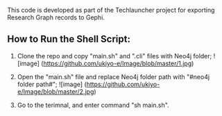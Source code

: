 This code is developed as part of the Techlauncher project for exporting Research Graph records to Gephi. 

## How to Run the Shell Script:

1. Clone the repo and copy "main.sh" and ".cli" files with Neo4j folder;
![image] (https://github.com/ukiyo-e/Image/blob/master/1.jpg)

2. Open the "main.sh" file and replace Neo4j folder path with "#neo4j folder path#";
![image] (https://github.com/ukiyo-e/Image/blob/master/2.jpg)

3. Go to the terimnal, and enter command "sh main.sh".

